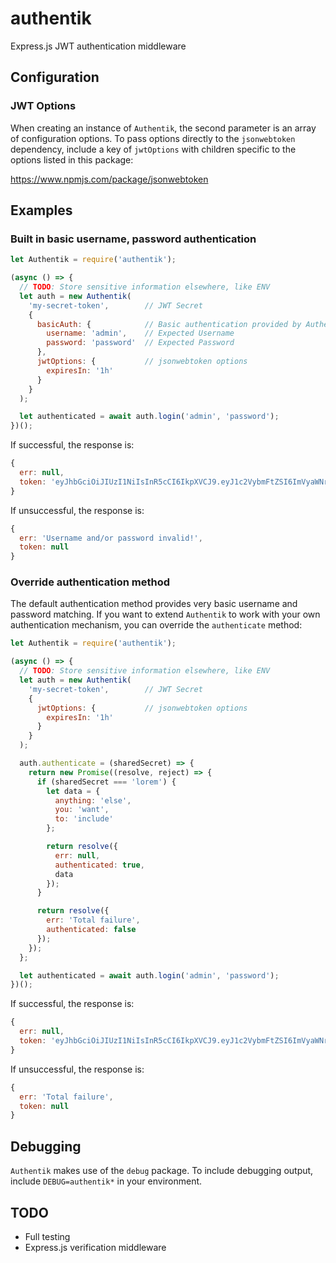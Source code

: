 # authentik

Express.js JWT authentication middleware

## Configuration

### JWT Options

When creating an instance of `Authentik`, the second parameter is an array of configuration options.  To pass options directly to the `jsonwebtoken` dependency, include a key of `jwtOptions` with children specific to the options listed in this package:

https://www.npmjs.com/package/jsonwebtoken

## Examples

### Built in basic username, password authentication

```js
let Authentik = require('authentik');

(async () => {
  // TODO: Store sensitive information elsewhere, like ENV
  let auth = new Authentik(
    'my-secret-token',        // JWT Secret
    {
      basicAuth: {            // Basic authentication provided by Authentik
        username: 'admin',    // Expected Username
        password: 'password'  // Expected Password
      },
      jwtOptions: {           // jsonwebtoken options
        expiresIn: '1h'
      }
    }
  );

  let authenticated = await auth.login('admin', 'password');
})();
```

If successful, the response is:

```js
{
  err: null,
  token: 'eyJhbGciOiJIUzI1NiIsInR5cCI6IkpXVCJ9.eyJ1c2VybmFtZSI6ImVyaWNrIiwiaWF0IjoxNTM1NTU4NzY2LCJleHAiOjE1MzU1NjIzNjZ9.mf2txDsxaGaaO14yLOn5tX0dYl3lEhJZijZoQcoY9xU'
}
```

If unsuccessful, the response is:

```js
{
  err: 'Username and/or password invalid!',
  token: null
}
```

### Override authentication method

The default authentication method provides very basic username and password matching.  If you want to extend `Authentik` to work with your own authentication mechanism, you can override the `authenticate` method:

```js
let Authentik = require('authentik');

(async () => {
  // TODO: Store sensitive information elsewhere, like ENV
  let auth = new Authentik(
    'my-secret-token',        // JWT Secret
    {
      jwtOptions: {           // jsonwebtoken options
        expiresIn: '1h'
      }
    }
  );

  auth.authenticate = (sharedSecret) => {
    return new Promise((resolve, reject) => {
      if (sharedSecret === 'lorem') {
        let data = {
          anything: 'else',
          you: 'want',
          to: 'include'
        };

        return resolve({
          err: null,
          authenticated: true,
          data
        });
      }

      return resolve({
        err: 'Total failure',
        authenticated: false
      });
    });
  };

  let authenticated = await auth.login('admin', 'password');
})();
```

If successful, the response is:

```js
{
  err: null,
  token: 'eyJhbGciOiJIUzI1NiIsInR5cCI6IkpXVCJ9.eyJ1c2VybmFtZSI6ImVyaWNrIiwiaWF0IjoxNTM1NTU4NzY2LCJleHAiOjE1MzU1NjIzNjZ9.mf2txDsxaGaaO14yLOn5tX0dYl3lEhJZijZoQcoY9xU'
}
```

If unsuccessful, the response is:

```js
{
  err: 'Total failure',
  token: null
}
```

## Debugging

`Authentik` makes use of the `debug` package.  To include debugging output, include `DEBUG=authentik*` in your environment.

## TODO

* Full testing
* Express.js verification middleware
